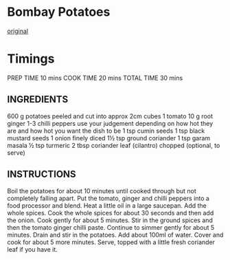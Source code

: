 # Bombay Potatoes
[original](https://searchingforspice.com/easy-bombay-potatoes-for-a-homemade-takeaway/)

# Timings
PREP TIME
10 mins
COOK TIME
20 mins
TOTAL TIME
30 mins

## INGREDIENTS
 
600 g potatoes peeled and cut into approx 2cm cubes
1 tomato
10 g root ginger
1-3 chilli peppers use your judgement depending on how hot they are and how hot you want the dish to be
1 tsp cumin seeds
1 tsp black mustard seeds
1 onion finely diced
1½ tsp ground coriander
1 tsp garam masala
½ tsp turmeric
2 tbsp coriander leaf (cilantro) chopped (optional, to serve)

## INSTRUCTIONS
 
Boil the potatoes for about 10 minutes until cooked through but not completely falling apart.
Put the tomato, ginger and chilli peppers into a food processor and blend.
Heat a little oil in a large saucepan. Add the whole spices.
Cook the whole spices for about 30 seconds and then add the onion. Cook gently for about 5 minutes.
Stir in the ground spices and then the tomato ginger chilli paste.
Continue to simmer gently for about 5 minutes.
Drain and stir in the potatoes. Add about 100ml of water. Cover and cook for about 5 more minutes.
Serve, topped with a little fresh coriander leaf if you have it.